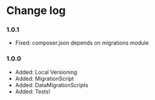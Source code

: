 # Change log

### 1.0.1

* Fixed:    composer.json depends on migrations module

### 1.0.0

* Added:    Local Versioning
* Added:    MigrationScript
* Added:    DataMigrationScripts
* Added:    Tests!
